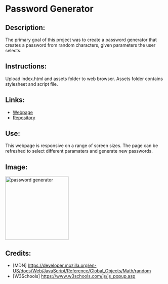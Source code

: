 # Password Generator

## Description:

The primary goal of this project was to create a password generator that creates a password from random characters, given parameters the user selects.

## Instructions:

Upload index.html and assets folder to web browser. Assets folder contains stylesheet and script file.

## Links:

- [Webpage]()
- [Repository](https://github.com/lornaburns/password-generator-23)

## Use:

This webpage is responsive on a range of screen sizes. The page can be refreshed to select different paramaters and generate new passwords.

## Image:

<img src="" alt="password generator" width="200"/>

## Credits:

- [MDN] https://developer.mozilla.org/en-US/docs/Web/JavaScript/Reference/Global_Objects/Math/random
- [W3Schools] https://www.w3schools.com/js/js_popup.asp
